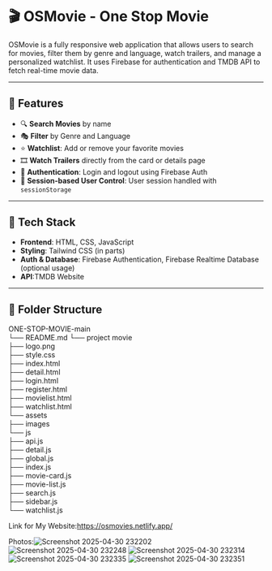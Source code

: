 # 🎬 OSMovie - One Stop Movie

OSMovie is a fully responsive web application that allows users to search for movies, filter them by genre and language, watch trailers, and manage a personalized watchlist. It uses Firebase for authentication and TMDB API to fetch real-time movie data.

---

## 🚀 Features

- 🔍 **Search Movies** by name
- 🎭 **Filter** by Genre and Language
- ⭐ **Watchlist**: Add or remove your favorite movies
- 🎞️ **Watch Trailers** directly from the card or details page
- 🔐 **Authentication**: Login and logout using Firebase Auth
- 🧠 **Session-based User Control**: User session handled with `sessionStorage`

---

## 🔧 Tech Stack

- **Frontend**: HTML, CSS, JavaScript
- **Styling**: Tailwind CSS (in parts)
- **Auth & Database**: Firebase Authentication, Firebase Realtime Database (optional usage)
- **API**:TMDB Website

---

## 📁 Folder Structure
ONE-STOP-MOVIE-main  
└── README.md
└── project movie   
    ├── logo.png  
    ├── style.css  
    ├── index.html  
    ├── detail.html  
    ├── login.html  
    ├── register.html  
    ├── movielist.html  
    ├── watchlist.html  
    └── assets  
        ├── images  
        └── js  
            ├── api.js  
            ├── detail.js  
            ├── global.js  
            ├── index.js  
            ├── movie-card.js  
            ├── movie-list.js  
            ├── search.js  
            ├── sidebar.js  
            └── watchlist.js

Link for My Website:https://osmovies.netlify.app/

Photos:![Screenshot 2025-04-30 232202](https://github.com/user-attachments/assets/f1e25297-507e-40f3-989c-aa6bce30d57d)
         ![Screenshot 2025-04-30 232248](https://github.com/user-attachments/assets/78bd87f3-72a3-457d-9c89-d38aac9d41a8)
         ![Screenshot 2025-04-30 232314](https://github.com/user-attachments/assets/2cdbd53c-d6d5-434d-868d-f2fd751783b1)
         ![Screenshot 2025-04-30 232335](https://github.com/user-attachments/assets/564784f6-a009-4912-89d7-ff4209ecab52)
         ![Screenshot 2025-04-30 232351](https://github.com/user-attachments/assets/50b40239-3110-4cbe-8bc4-810dea167635)

